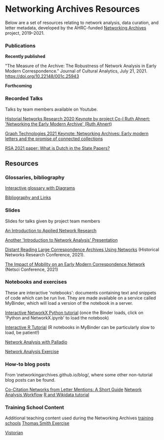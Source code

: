 # Networking Archives Resources
Below are a set of resources relating to network analysis, data curation, and letter metadata, developed by the AHRC-funded [Networking Archives](https://networkingarchives.org/) project, 2019–2021.

### Publications 
**Recently published**

"The Measure of the Archive: The Robustness of Network Analysis in Early Modern Correspondence.” Journal of Cultural Analytics, July 21, 2021. https://doi.org/10.22148/001c.25943

**Forthcoming**


### Recorded Talks 
Talks by team members available on Youtube.

[Historial Networks Research 2020 Keynote by project Co-I Ruth Ahnert: 'Networking the Early Modern Archive' (Ruth Ahnert)](https://youtu.be/Xu8kAFe2fJg)

[Graph Technologies 2021 Keynote: Networking Archives: Early modern letters and the promise of connected collections](https://youtu.be/U17HvqmXCEk)

[RSA 2021 paper: What is Dutch in the State Papers?](https://youtu.be/RwdEQxdpnjM)

## Resources 
### Glossaries, bibliography
[Interactive glossary with Diagrams](https://networkingarchives.shinyapps.io/interactive_glossary/)

[Bibliography and Links](bibliography.md)

### Slides
Slides for talks given by project team members

[An Introduction to Applied Network Research](https://prezi.com/dbcbtsttjlqc/?token=95c410b34e45897a60b516de7b7678cff1d3d8cd7ad2c1850b65aeda3e7a624d&utm_campaign=share&utm_medium=copy&rc=ex0share)

[Another 'Introduction to Network Analysis' Presentation](https://networkingarchives.github.io/lecture_slides)

[Distant Reading Large Correspondence Archives Using Networks](https://yann-ryan.github.io/hnr_slides) (Historical Networks Research Conference, 2021).

[The Impact of Mobility on an Early Modern Correspondence Network](https://yann-ryan.github.io/netsci-slides.html) (Netsci Conference, 2021)

### Notebooks and exercises 
These are interactive 'notebooks': documents containing text and snippets of code which can be run live. They are made available on a service called MyBinder, which will load a version of the notebook in a server. 

[Interactive NetworkX Python tutorial](https://mybinder.org/v2/gh/networkingarchives/trainingschool/3e4208eeee3917fa6c88c2bd5cfe93a7e6535606) (once the Binder loads, click on 'Python and NetworkX.ipynb' to load the notebook)

[Interactive R Tutorial](https://mybinder.org/v2/gh/yann-ryan/dh_intro_gates/main?urlpath=rstudio)  (R notebooks in MyBinder can be particularly slow to load, be patient!)

[Network Analysis with Palladio](https://yann-ryan.github.io/network_analysis_palladio)

[Network Analysis Exercise](https://yann-ryan.github.io/student_assignment_groningen)

### How-to blog posts

From \networkingarchives.github.io/blog/, where some other non-tutorial blog posts can be found.

[Co-Citation Networks from Letter Mentions: A Short Guide](https://networkingarchives.github.io/blog/2021/05/13/co-citation-networks-from-letter-mentions-a-short-guide/)
[Network Analysis Workflow](https://networkingarchives.github.io/blog/2021/04/15/my-network-analysis-workflow/)
[R and Wikidata tutorial](https://networkingarchives.github.io/blog/2021/02/15/r-and-wikidata/)

### Training School Content
Additional teaching content used during the Networking Archives [training schools](https://networkingarchives.org/training-schools/)
[Thomas Smith Exercise](thomas_smith.md)

[Vistorian](vistorian.html)
